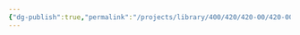 ```yaml
---
{"dg-publish":true,"permalink":"/projects/library/400/420/420-00/420-00-a/","noteIcon":"0","created":"2024-01-31T10:10:26.874+09:00","updated":"2024-02-05T10:53:07.683+09:00"}
---
```


